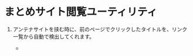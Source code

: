 # まとめサイト閲覧ユーティリティ

1. アンテナサイトを挟む時に、前のページでクリックしたタイトルを、リンク一覧から自動で検出してくれます。
	- <title>タグに前のリンクタイトル名が残っている場合に限ります。

1. ページの画像一覧を新しいタブにサムネイル表示してくれます。
	- 2chのリダイレクト用ページも回避してくれます
	- .jpgのリンク先がHTMLでも大丈夫です

## TODO

- 見た目が簡素なのでもうちょっとキレイでもいいかも
- 非同期で画像リンクの実際の中身を評価するので、表示順はページでの出現順と一致しません
- 画像ボタンはリクエストがbot的になるので、たまにGoogleに疑われてしまいます
- あんまりプロトタイプとか理解していません
- コードは汚いです
- もうちょっと構成管理とかカッコイイといいな
 - bower, grunt, altjsとか使う感じ？